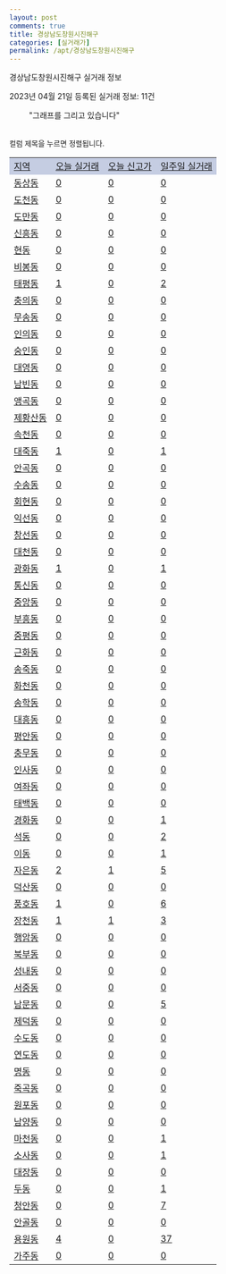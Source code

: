 ```yaml
---
layout: post
comments: true
title: 경상남도창원시진해구
categories: [실거래가]
permalink: /apt/경상남도창원시진해구
---
```


경상남도창원시진해구 실거래 정보

2023년 04월 21일 등록된 실거래 정보: 11건

<!--<script async src="https://pagead2.googlesyndication.com/pagead/js/adsbygoogle.js?client=ca-pub-3485438051770037"
 crossorigin="anonymous"></script>-->

<script type="text/javascript">
  google.charts.load('current', {'packages':['corechart']});
  google.charts.setOnLoadCallback(drawChart);

  function drawChart() {
    var data = google.visualization.arrayToDataTable([['거래일', '매매', '전월세', '전매'], ['21-01', 4, 6, 0], ['21-02', 0, 2, 0], ['21-03', 0, 1, 0], ['21-04', 0, 1, 0], ['21-05', 0, 2, 0], ['21-06', 0, 1, 0], ['21-07', 0, 22, 0], ['21-08', 85, 116, 0], ['21-09', 15, 7, 0], ['21-10', 1, 6, 0], ['21-11', 8, 11, 0], ['21-12', 0, 3, 0], ['22-01', 0, 52, 0], ['22-02', 16, 13, 2], ['22-03', 12, 11, 3], ['22-04', 95, 113, 8], ['22-05', 259, 356, 0], ['22-06', 175, 358, 0], ['22-07', 134, 311, 0], ['22-08', 105, 473, 0], ['22-09', 95, 337, 0], ['22-10', 115, 422, 0], ['22-11', 94, 328, 0], ['22-12', 80, 306, 0], ['23-01', 68, 300, 0], ['23-02', 113, 345, 0], ['23-03', 127, 289, 0], ['23-04', 55, 101, 0]]);

    var options = {
      title: '최근 1년간 유형별 거래량 추이',
      legend: { position: 'bottom' }
    };

    setTimeout(function() {
        var chart = new google.visualization.LineChart(document.getElementById('columnchart_material'));
        chart.draw(data, (options));
        document.getElementById('loading').style.display = 'none';
        var dayLabel = (new Date()).getDay();
        if (dayLabel < 2) {
            sorttable.innerSortFunction.apply(document.getElementById('week'), []);
            sorttable.innerSortFunction.apply(document.getElementById('week'), []);        
        }
        else {
            sorttable.innerSortFunction.apply(document.getElementById('today'), []);
            sorttable.innerSortFunction.apply(document.getElementById('today'), []);
        }
    }, 200);

  }
</script>

<div id="loading" style="z-index:20; display: block; margin-left: 35px">"그래프를 그리고 있습니다"</div>
<div id="columnchart_material" style="width: 95%; margin-left: -35px; display: block"></div>
<!--<div style="width: 95%; margin-left: -35px; display: block">
      <script async src="https://pagead2.googlesyndication.com/pagead/js/adsbygoogle.js?client=ca-pub-3485438051770037"
          crossorigin="anonymous"></script>
      <ins class="adsbygoogle"
          style="display:block"
          data-ad-format="fluid"
          data-ad-layout-key="-fb+5w+4e-db+86"
          data-ad-client="ca-pub-3485438051770037"
          data-ad-slot="1827090281"></ins>
      <script>
          (adsbygoogle = window.adsbygoogle || []).push({});
      </script>
</div>-->
<br>

<font size='small' style='font-size: small;'>컬럼 제목을 누르면 정렬됩니다.</font>
<table class="sortable">
  <tr style='background-color: rgba(114, 132, 186,0.4);'>
    <td id="region"><a href="#">지역</a></td>
    <td id="today"><a href="#">오늘 실거래</a></td>
    <td id="today_new"><a href="#">오늘 신고가</a></td>
    <td id="week"><a href="#">일주일 실거래</a></td>
  </tr>

  
  <tr class="item">
    <td><a href="경상남도창원시진해구동상동">동상동</a></td>
    <td><a href="경상남도창원시진해구동상동">0</a></td>
    <td><a href="경상남도창원시진해구동상동">0</a></td>
    <td><a href="경상남도창원시진해구동상동">0</a></td>
  </tr>
    

  <tr class="item">
    <td><a href="경상남도창원시진해구도천동">도천동</a></td>
    <td><a href="경상남도창원시진해구도천동">0</a></td>
    <td><a href="경상남도창원시진해구도천동">0</a></td>
    <td><a href="경상남도창원시진해구도천동">0</a></td>
  </tr>
    

  <tr class="item">
    <td><a href="경상남도창원시진해구도만동">도만동</a></td>
    <td><a href="경상남도창원시진해구도만동">0</a></td>
    <td><a href="경상남도창원시진해구도만동">0</a></td>
    <td><a href="경상남도창원시진해구도만동">0</a></td>
  </tr>
    

  <tr class="item">
    <td><a href="경상남도창원시진해구신흥동">신흥동</a></td>
    <td><a href="경상남도창원시진해구신흥동">0</a></td>
    <td><a href="경상남도창원시진해구신흥동">0</a></td>
    <td><a href="경상남도창원시진해구신흥동">0</a></td>
  </tr>
    

  <tr class="item">
    <td><a href="경상남도창원시진해구현동">현동</a></td>
    <td><a href="경상남도창원시진해구현동">0</a></td>
    <td><a href="경상남도창원시진해구현동">0</a></td>
    <td><a href="경상남도창원시진해구현동">0</a></td>
  </tr>
    

  <tr class="item">
    <td><a href="경상남도창원시진해구비봉동">비봉동</a></td>
    <td><a href="경상남도창원시진해구비봉동">0</a></td>
    <td><a href="경상남도창원시진해구비봉동">0</a></td>
    <td><a href="경상남도창원시진해구비봉동">0</a></td>
  </tr>
    

  <tr class="item">
    <td><a href="경상남도창원시진해구태평동">태평동</a></td>
    <td><a href="경상남도창원시진해구태평동">1</a></td>
    <td><a href="경상남도창원시진해구태평동">0</a></td>
    <td><a href="경상남도창원시진해구태평동">2</a></td>
  </tr>
    

  <tr class="item">
    <td><a href="경상남도창원시진해구충의동">충의동</a></td>
    <td><a href="경상남도창원시진해구충의동">0</a></td>
    <td><a href="경상남도창원시진해구충의동">0</a></td>
    <td><a href="경상남도창원시진해구충의동">0</a></td>
  </tr>
    

  <tr class="item">
    <td><a href="경상남도창원시진해구무송동">무송동</a></td>
    <td><a href="경상남도창원시진해구무송동">0</a></td>
    <td><a href="경상남도창원시진해구무송동">0</a></td>
    <td><a href="경상남도창원시진해구무송동">0</a></td>
  </tr>
    

  <tr class="item">
    <td><a href="경상남도창원시진해구인의동">인의동</a></td>
    <td><a href="경상남도창원시진해구인의동">0</a></td>
    <td><a href="경상남도창원시진해구인의동">0</a></td>
    <td><a href="경상남도창원시진해구인의동">0</a></td>
  </tr>
    

  <tr class="item">
    <td><a href="경상남도창원시진해구숭인동">숭인동</a></td>
    <td><a href="경상남도창원시진해구숭인동">0</a></td>
    <td><a href="경상남도창원시진해구숭인동">0</a></td>
    <td><a href="경상남도창원시진해구숭인동">0</a></td>
  </tr>
    

  <tr class="item">
    <td><a href="경상남도창원시진해구대영동">대영동</a></td>
    <td><a href="경상남도창원시진해구대영동">0</a></td>
    <td><a href="경상남도창원시진해구대영동">0</a></td>
    <td><a href="경상남도창원시진해구대영동">0</a></td>
  </tr>
    

  <tr class="item">
    <td><a href="경상남도창원시진해구남빈동">남빈동</a></td>
    <td><a href="경상남도창원시진해구남빈동">0</a></td>
    <td><a href="경상남도창원시진해구남빈동">0</a></td>
    <td><a href="경상남도창원시진해구남빈동">0</a></td>
  </tr>
    

  <tr class="item">
    <td><a href="경상남도창원시진해구앵곡동">앵곡동</a></td>
    <td><a href="경상남도창원시진해구앵곡동">0</a></td>
    <td><a href="경상남도창원시진해구앵곡동">0</a></td>
    <td><a href="경상남도창원시진해구앵곡동">0</a></td>
  </tr>
    

  <tr class="item">
    <td><a href="경상남도창원시진해구제황산동">제황산동</a></td>
    <td><a href="경상남도창원시진해구제황산동">0</a></td>
    <td><a href="경상남도창원시진해구제황산동">0</a></td>
    <td><a href="경상남도창원시진해구제황산동">0</a></td>
  </tr>
    

  <tr class="item">
    <td><a href="경상남도창원시진해구속천동">속천동</a></td>
    <td><a href="경상남도창원시진해구속천동">0</a></td>
    <td><a href="경상남도창원시진해구속천동">0</a></td>
    <td><a href="경상남도창원시진해구속천동">0</a></td>
  </tr>
    

  <tr class="item">
    <td><a href="경상남도창원시진해구대죽동">대죽동</a></td>
    <td><a href="경상남도창원시진해구대죽동">1</a></td>
    <td><a href="경상남도창원시진해구대죽동">0</a></td>
    <td><a href="경상남도창원시진해구대죽동">1</a></td>
  </tr>
    

  <tr class="item">
    <td><a href="경상남도창원시진해구안곡동">안곡동</a></td>
    <td><a href="경상남도창원시진해구안곡동">0</a></td>
    <td><a href="경상남도창원시진해구안곡동">0</a></td>
    <td><a href="경상남도창원시진해구안곡동">0</a></td>
  </tr>
    

  <tr class="item">
    <td><a href="경상남도창원시진해구수송동">수송동</a></td>
    <td><a href="경상남도창원시진해구수송동">0</a></td>
    <td><a href="경상남도창원시진해구수송동">0</a></td>
    <td><a href="경상남도창원시진해구수송동">0</a></td>
  </tr>
    

  <tr class="item">
    <td><a href="경상남도창원시진해구회현동">회현동</a></td>
    <td><a href="경상남도창원시진해구회현동">0</a></td>
    <td><a href="경상남도창원시진해구회현동">0</a></td>
    <td><a href="경상남도창원시진해구회현동">0</a></td>
  </tr>
    

  <tr class="item">
    <td><a href="경상남도창원시진해구익선동">익선동</a></td>
    <td><a href="경상남도창원시진해구익선동">0</a></td>
    <td><a href="경상남도창원시진해구익선동">0</a></td>
    <td><a href="경상남도창원시진해구익선동">0</a></td>
  </tr>
    

  <tr class="item">
    <td><a href="경상남도창원시진해구창선동">창선동</a></td>
    <td><a href="경상남도창원시진해구창선동">0</a></td>
    <td><a href="경상남도창원시진해구창선동">0</a></td>
    <td><a href="경상남도창원시진해구창선동">0</a></td>
  </tr>
    

  <tr class="item">
    <td><a href="경상남도창원시진해구대천동">대천동</a></td>
    <td><a href="경상남도창원시진해구대천동">0</a></td>
    <td><a href="경상남도창원시진해구대천동">0</a></td>
    <td><a href="경상남도창원시진해구대천동">0</a></td>
  </tr>
    

  <tr class="item">
    <td><a href="경상남도창원시진해구광화동">광화동</a></td>
    <td><a href="경상남도창원시진해구광화동">1</a></td>
    <td><a href="경상남도창원시진해구광화동">0</a></td>
    <td><a href="경상남도창원시진해구광화동">1</a></td>
  </tr>
    

  <tr class="item">
    <td><a href="경상남도창원시진해구통신동">통신동</a></td>
    <td><a href="경상남도창원시진해구통신동">0</a></td>
    <td><a href="경상남도창원시진해구통신동">0</a></td>
    <td><a href="경상남도창원시진해구통신동">0</a></td>
  </tr>
    

  <tr class="item">
    <td><a href="경상남도창원시진해구중앙동">중앙동</a></td>
    <td><a href="경상남도창원시진해구중앙동">0</a></td>
    <td><a href="경상남도창원시진해구중앙동">0</a></td>
    <td><a href="경상남도창원시진해구중앙동">0</a></td>
  </tr>
    

  <tr class="item">
    <td><a href="경상남도창원시진해구부흥동">부흥동</a></td>
    <td><a href="경상남도창원시진해구부흥동">0</a></td>
    <td><a href="경상남도창원시진해구부흥동">0</a></td>
    <td><a href="경상남도창원시진해구부흥동">0</a></td>
  </tr>
    

  <tr class="item">
    <td><a href="경상남도창원시진해구중평동">중평동</a></td>
    <td><a href="경상남도창원시진해구중평동">0</a></td>
    <td><a href="경상남도창원시진해구중평동">0</a></td>
    <td><a href="경상남도창원시진해구중평동">0</a></td>
  </tr>
    

  <tr class="item">
    <td><a href="경상남도창원시진해구근화동">근화동</a></td>
    <td><a href="경상남도창원시진해구근화동">0</a></td>
    <td><a href="경상남도창원시진해구근화동">0</a></td>
    <td><a href="경상남도창원시진해구근화동">0</a></td>
  </tr>
    

  <tr class="item">
    <td><a href="경상남도창원시진해구송죽동">송죽동</a></td>
    <td><a href="경상남도창원시진해구송죽동">0</a></td>
    <td><a href="경상남도창원시진해구송죽동">0</a></td>
    <td><a href="경상남도창원시진해구송죽동">0</a></td>
  </tr>
    

  <tr class="item">
    <td><a href="경상남도창원시진해구화천동">화천동</a></td>
    <td><a href="경상남도창원시진해구화천동">0</a></td>
    <td><a href="경상남도창원시진해구화천동">0</a></td>
    <td><a href="경상남도창원시진해구화천동">0</a></td>
  </tr>
    

  <tr class="item">
    <td><a href="경상남도창원시진해구송학동">송학동</a></td>
    <td><a href="경상남도창원시진해구송학동">0</a></td>
    <td><a href="경상남도창원시진해구송학동">0</a></td>
    <td><a href="경상남도창원시진해구송학동">0</a></td>
  </tr>
    

  <tr class="item">
    <td><a href="경상남도창원시진해구대흥동">대흥동</a></td>
    <td><a href="경상남도창원시진해구대흥동">0</a></td>
    <td><a href="경상남도창원시진해구대흥동">0</a></td>
    <td><a href="경상남도창원시진해구대흥동">0</a></td>
  </tr>
    

  <tr class="item">
    <td><a href="경상남도창원시진해구평안동">평안동</a></td>
    <td><a href="경상남도창원시진해구평안동">0</a></td>
    <td><a href="경상남도창원시진해구평안동">0</a></td>
    <td><a href="경상남도창원시진해구평안동">0</a></td>
  </tr>
    

  <tr class="item">
    <td><a href="경상남도창원시진해구충무동">충무동</a></td>
    <td><a href="경상남도창원시진해구충무동">0</a></td>
    <td><a href="경상남도창원시진해구충무동">0</a></td>
    <td><a href="경상남도창원시진해구충무동">0</a></td>
  </tr>
    

  <tr class="item">
    <td><a href="경상남도창원시진해구인사동">인사동</a></td>
    <td><a href="경상남도창원시진해구인사동">0</a></td>
    <td><a href="경상남도창원시진해구인사동">0</a></td>
    <td><a href="경상남도창원시진해구인사동">0</a></td>
  </tr>
    

  <tr class="item">
    <td><a href="경상남도창원시진해구여좌동">여좌동</a></td>
    <td><a href="경상남도창원시진해구여좌동">0</a></td>
    <td><a href="경상남도창원시진해구여좌동">0</a></td>
    <td><a href="경상남도창원시진해구여좌동">0</a></td>
  </tr>
    

  <tr class="item">
    <td><a href="경상남도창원시진해구태백동">태백동</a></td>
    <td><a href="경상남도창원시진해구태백동">0</a></td>
    <td><a href="경상남도창원시진해구태백동">0</a></td>
    <td><a href="경상남도창원시진해구태백동">0</a></td>
  </tr>
    

  <tr class="item">
    <td><a href="경상남도창원시진해구경화동">경화동</a></td>
    <td><a href="경상남도창원시진해구경화동">0</a></td>
    <td><a href="경상남도창원시진해구경화동">0</a></td>
    <td><a href="경상남도창원시진해구경화동">1</a></td>
  </tr>
    

  <tr class="item">
    <td><a href="경상남도창원시진해구석동">석동</a></td>
    <td><a href="경상남도창원시진해구석동">0</a></td>
    <td><a href="경상남도창원시진해구석동">0</a></td>
    <td><a href="경상남도창원시진해구석동">2</a></td>
  </tr>
    

  <tr class="item">
    <td><a href="경상남도창원시진해구이동">이동</a></td>
    <td><a href="경상남도창원시진해구이동">0</a></td>
    <td><a href="경상남도창원시진해구이동">0</a></td>
    <td><a href="경상남도창원시진해구이동">1</a></td>
  </tr>
    

  <tr class="item">
    <td><a href="경상남도창원시진해구자은동">자은동</a></td>
    <td><a href="경상남도창원시진해구자은동">2</a></td>
    <td><a href="경상남도창원시진해구자은동">1</a></td>
    <td><a href="경상남도창원시진해구자은동">5</a></td>
  </tr>
    

  <tr class="item">
    <td><a href="경상남도창원시진해구덕산동">덕산동</a></td>
    <td><a href="경상남도창원시진해구덕산동">0</a></td>
    <td><a href="경상남도창원시진해구덕산동">0</a></td>
    <td><a href="경상남도창원시진해구덕산동">0</a></td>
  </tr>
    

  <tr class="item">
    <td><a href="경상남도창원시진해구풍호동">풍호동</a></td>
    <td><a href="경상남도창원시진해구풍호동">1</a></td>
    <td><a href="경상남도창원시진해구풍호동">0</a></td>
    <td><a href="경상남도창원시진해구풍호동">6</a></td>
  </tr>
    

  <tr class="item">
    <td><a href="경상남도창원시진해구장천동">장천동</a></td>
    <td><a href="경상남도창원시진해구장천동">1</a></td>
    <td><a href="경상남도창원시진해구장천동">1</a></td>
    <td><a href="경상남도창원시진해구장천동">3</a></td>
  </tr>
    

  <tr class="item">
    <td><a href="경상남도창원시진해구행암동">행암동</a></td>
    <td><a href="경상남도창원시진해구행암동">0</a></td>
    <td><a href="경상남도창원시진해구행암동">0</a></td>
    <td><a href="경상남도창원시진해구행암동">0</a></td>
  </tr>
    

  <tr class="item">
    <td><a href="경상남도창원시진해구북부동">북부동</a></td>
    <td><a href="경상남도창원시진해구북부동">0</a></td>
    <td><a href="경상남도창원시진해구북부동">0</a></td>
    <td><a href="경상남도창원시진해구북부동">0</a></td>
  </tr>
    

  <tr class="item">
    <td><a href="경상남도창원시진해구성내동">성내동</a></td>
    <td><a href="경상남도창원시진해구성내동">0</a></td>
    <td><a href="경상남도창원시진해구성내동">0</a></td>
    <td><a href="경상남도창원시진해구성내동">0</a></td>
  </tr>
    

  <tr class="item">
    <td><a href="경상남도창원시진해구서중동">서중동</a></td>
    <td><a href="경상남도창원시진해구서중동">0</a></td>
    <td><a href="경상남도창원시진해구서중동">0</a></td>
    <td><a href="경상남도창원시진해구서중동">0</a></td>
  </tr>
    

  <tr class="item">
    <td><a href="경상남도창원시진해구남문동">남문동</a></td>
    <td><a href="경상남도창원시진해구남문동">0</a></td>
    <td><a href="경상남도창원시진해구남문동">0</a></td>
    <td><a href="경상남도창원시진해구남문동">5</a></td>
  </tr>
    

  <tr class="item">
    <td><a href="경상남도창원시진해구제덕동">제덕동</a></td>
    <td><a href="경상남도창원시진해구제덕동">0</a></td>
    <td><a href="경상남도창원시진해구제덕동">0</a></td>
    <td><a href="경상남도창원시진해구제덕동">0</a></td>
  </tr>
    

  <tr class="item">
    <td><a href="경상남도창원시진해구수도동">수도동</a></td>
    <td><a href="경상남도창원시진해구수도동">0</a></td>
    <td><a href="경상남도창원시진해구수도동">0</a></td>
    <td><a href="경상남도창원시진해구수도동">0</a></td>
  </tr>
    

  <tr class="item">
    <td><a href="경상남도창원시진해구연도동">연도동</a></td>
    <td><a href="경상남도창원시진해구연도동">0</a></td>
    <td><a href="경상남도창원시진해구연도동">0</a></td>
    <td><a href="경상남도창원시진해구연도동">0</a></td>
  </tr>
    

  <tr class="item">
    <td><a href="경상남도창원시진해구명동">명동</a></td>
    <td><a href="경상남도창원시진해구명동">0</a></td>
    <td><a href="경상남도창원시진해구명동">0</a></td>
    <td><a href="경상남도창원시진해구명동">0</a></td>
  </tr>
    

  <tr class="item">
    <td><a href="경상남도창원시진해구죽곡동">죽곡동</a></td>
    <td><a href="경상남도창원시진해구죽곡동">0</a></td>
    <td><a href="경상남도창원시진해구죽곡동">0</a></td>
    <td><a href="경상남도창원시진해구죽곡동">0</a></td>
  </tr>
    

  <tr class="item">
    <td><a href="경상남도창원시진해구원포동">원포동</a></td>
    <td><a href="경상남도창원시진해구원포동">0</a></td>
    <td><a href="경상남도창원시진해구원포동">0</a></td>
    <td><a href="경상남도창원시진해구원포동">0</a></td>
  </tr>
    

  <tr class="item">
    <td><a href="경상남도창원시진해구남양동">남양동</a></td>
    <td><a href="경상남도창원시진해구남양동">0</a></td>
    <td><a href="경상남도창원시진해구남양동">0</a></td>
    <td><a href="경상남도창원시진해구남양동">0</a></td>
  </tr>
    

  <tr class="item">
    <td><a href="경상남도창원시진해구마천동">마천동</a></td>
    <td><a href="경상남도창원시진해구마천동">0</a></td>
    <td><a href="경상남도창원시진해구마천동">0</a></td>
    <td><a href="경상남도창원시진해구마천동">1</a></td>
  </tr>
    

  <tr class="item">
    <td><a href="경상남도창원시진해구소사동">소사동</a></td>
    <td><a href="경상남도창원시진해구소사동">0</a></td>
    <td><a href="경상남도창원시진해구소사동">0</a></td>
    <td><a href="경상남도창원시진해구소사동">1</a></td>
  </tr>
    

  <tr class="item">
    <td><a href="경상남도창원시진해구대장동">대장동</a></td>
    <td><a href="경상남도창원시진해구대장동">0</a></td>
    <td><a href="경상남도창원시진해구대장동">0</a></td>
    <td><a href="경상남도창원시진해구대장동">0</a></td>
  </tr>
    

  <tr class="item">
    <td><a href="경상남도창원시진해구두동">두동</a></td>
    <td><a href="경상남도창원시진해구두동">0</a></td>
    <td><a href="경상남도창원시진해구두동">0</a></td>
    <td><a href="경상남도창원시진해구두동">1</a></td>
  </tr>
    

  <tr class="item">
    <td><a href="경상남도창원시진해구청안동">청안동</a></td>
    <td><a href="경상남도창원시진해구청안동">0</a></td>
    <td><a href="경상남도창원시진해구청안동">0</a></td>
    <td><a href="경상남도창원시진해구청안동">7</a></td>
  </tr>
    

  <tr class="item">
    <td><a href="경상남도창원시진해구안골동">안골동</a></td>
    <td><a href="경상남도창원시진해구안골동">0</a></td>
    <td><a href="경상남도창원시진해구안골동">0</a></td>
    <td><a href="경상남도창원시진해구안골동">0</a></td>
  </tr>
    

  <tr class="item">
    <td><a href="경상남도창원시진해구용원동">용원동</a></td>
    <td><a href="경상남도창원시진해구용원동">4</a></td>
    <td><a href="경상남도창원시진해구용원동">0</a></td>
    <td><a href="경상남도창원시진해구용원동">37</a></td>
  </tr>
    

  <tr class="item">
    <td><a href="경상남도창원시진해구가주동">가주동</a></td>
    <td><a href="경상남도창원시진해구가주동">0</a></td>
    <td><a href="경상남도창원시진해구가주동">0</a></td>
    <td><a href="경상남도창원시진해구가주동">0</a></td>
  </tr>
    


</table>


    